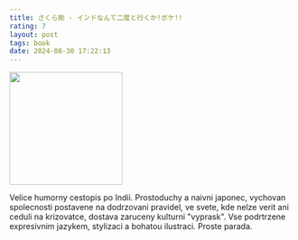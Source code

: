 ```yaml
---
title: さくら剛 - インドなんて二度と行くか!ボケ!!
rating: 7
layout: post
tags: book
date: 2024-08-30 17:22:13
---
```

<img width="200" src="https://m.media-amazon.com/images/I/71niX2105mL._SL1296_.jpg" />
<p>
Velice humorny cestopis po Indii. Prostoduchy a naivni japonec, vychovan spolecnosti postavene na dodrzovani pravidel, ve svete, kde nelze verit ani ceduli na krizovatce, dostava zaruceny kulturni "vyprask". Vse podrtrzene expresivnim jazykem, stylizaci a bohatou ilustraci. Proste parada.
</p>
